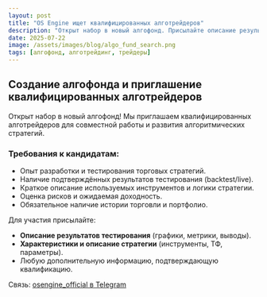 ```yaml
---
layout: post
title: "OS Engine ищет квалифицированных алготрейдеров"
description: "Открыт набор в новый алгофонд. Присылайте описание результатов тестов и характеристики стратегий."
date: 2025-07-22
image: /assets/images/blog/algo_fund_search.png
tags: [алгофонд, алготрейдинг, трейдеры]
---
```


## Создание алгофонда и приглашение квалифицированных алготрейдеров

Открыт набор в новый алгофонд! Мы приглашаем квалифицированных алготрейдеров для совместной работы и развития алгоритмических стратегий.

### Требования к кандидатам:
- Опыт разработки и тестирования торговых стратегий.
- Наличие подтверждённых результатов тестирования (backtest/live).
- Краткое описание используемых инструментов и логики стратегии.
- Оценка рисков и ожидаемая доходность.
- Обязательное наличие истории торговли и портфолио.

Для участия присылайте:
- **Описание результатов тестирования** (графики, метрики, выводы).
- **Характеристики и описание стратегии** (инструменты, ТФ, параметры).
- Любую дополнительную информацию, подтверждающую квалификацию.

Связь: [osengine_official в Telegram](https://t.me/osengine_official)